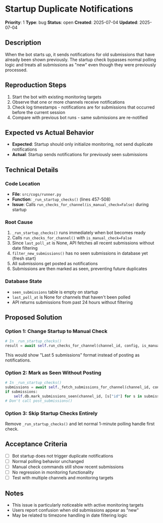 # Startup Duplicate Notifications

**Priority**: 1 **Type**: bug **Status**: open **Created**: 2025-07-04
**Updated**: 2025-07-04

## Description

When the bot starts up, it sends notifications for old submissions that have
already been shown previously. The startup check bypasses normal polling logic
and treats all submissions as "new" even though they were previously processed.

## Reproduction Steps

1. Start the bot with existing monitoring targets
2. Observe that one or more channels receive notifications
3. Check log timestamps - notifications are for submissions that occurred before
   the current session
4. Compare with previous bot runs - same submissions are re-notified

## Expected vs Actual Behavior

- **Expected**: Startup should only initialize monitoring, not send duplicate
  notifications
- **Actual**: Startup sends notifications for previously seen submissions

## Technical Details

### Code Location

- **File**: `src/cogs/runner.py`
- **Function**: `_run_startup_checks()` (lines 457-508)
- **Issue**: Calls `run_checks_for_channel(is_manual_check=False)` during
  startup

### Root Cause

1. `_run_startup_checks()` runs immediately when bot becomes ready
2. Calls `run_checks_for_channel()` with `is_manual_check=False`
3. Since `last_poll_at` is None, API fetches all recent submissions without date
   filtering
4. `filter_new_submissions()` has no seen submissions in database yet (fresh
   start)
5. All submissions get posted as notifications
6. Submissions are then marked as seen, preventing future duplicates

### Database State

- `seen_submissions` table is empty on startup
- `last_poll_at` is None for channels that haven't been polled
- API returns submissions from past 24 hours without filtering

## Proposed Solution

### Option 1: Change Startup to Manual Check

```python
# In _run_startup_checks()
result = await self.run_checks_for_channel(channel_id, config, is_manual_check=True)
```

This would show "Last 5 submissions" format instead of posting as notifications.

### Option 2: Mark as Seen Without Posting

```python
# In _run_startup_checks()
submissions = await self._fetch_submissions_for_channel(channel_id, config)
if submissions:
    self.db.mark_submissions_seen(channel_id, [s["id"] for s in submissions])
# Don't call post_submissions()
```

### Option 3: Skip Startup Checks Entirely

Remove `_run_startup_checks()` and let normal 1-minute polling handle first
check.

## Acceptance Criteria

- [ ] Bot startup does not trigger duplicate notifications
- [ ] Normal polling behavior unchanged
- [ ] Manual check commands still show recent submissions
- [ ] No regression in monitoring functionality
- [ ] Test with multiple channels and monitoring targets

## Notes

- This issue is particularly noticeable with active monitoring targets
- Users report confusion when old submissions appear as "new"
- May be related to timezone handling in date filtering logic
